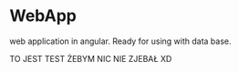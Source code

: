 # WebApp
web application in angular. Ready for using with data base.

TO JEST TEST ŻEBYM NIC NIE ZJEBAŁ XD